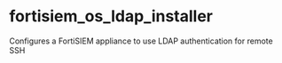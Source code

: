 # fortisiem_os_ldap_installer
Configures a FortiSIEM appliance to use LDAP authentication for remote SSH
